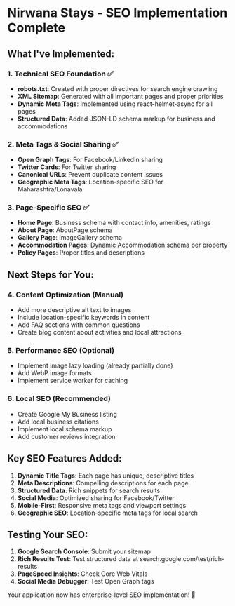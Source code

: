 # Nirwana Stays - SEO Implementation Complete

## What I've Implemented:

### 1. **Technical SEO Foundation** ✅
- **robots.txt**: Created with proper directives for search engine crawling
- **XML Sitemap**: Generated with all important pages and proper priorities
- **Dynamic Meta Tags**: Implemented using react-helmet-async for all pages
- **Structured Data**: Added JSON-LD schema markup for business and accommodations

### 2. **Meta Tags & Social Sharing** ✅
- **Open Graph Tags**: For Facebook/LinkedIn sharing
- **Twitter Cards**: For Twitter sharing
- **Canonical URLs**: Prevent duplicate content issues
- **Geographic Meta Tags**: Location-specific SEO for Maharashtra/Lonavala

### 3. **Page-Specific SEO** ✅
- **Home Page**: Business schema with contact info, amenities, ratings
- **About Page**: AboutPage schema
- **Gallery Page**: ImageGallery schema
- **Accommodation Pages**: Dynamic Accommodation schema per property
- **Policy Pages**: Proper titles and descriptions

## Next Steps for You:

### 4. **Content Optimization** (Manual)
- Add more descriptive alt text to images
- Include location-specific keywords in content
- Add FAQ sections with common questions
- Create blog content about activities and local attractions

### 5. **Performance SEO** (Optional)
- Implement image lazy loading (already partially done)
- Add WebP image formats
- Implement service worker for caching

### 6. **Local SEO** (Recommended)
- Create Google My Business listing
- Add local business citations
- Implement local schema markup
- Add customer reviews integration

## Key SEO Features Added:

1. **Dynamic Title Tags**: Each page has unique, descriptive titles
2. **Meta Descriptions**: Compelling descriptions for each page
3. **Structured Data**: Rich snippets for search results
4. **Social Media**: Optimized sharing for Facebook/Twitter
5. **Mobile-First**: Responsive meta tags and viewport settings
6. **Geographic SEO**: Location-specific meta tags for local search

## Testing Your SEO:

1. **Google Search Console**: Submit your sitemap
2. **Rich Results Test**: Test structured data at search.google.com/test/rich-results
3. **PageSpeed Insights**: Check Core Web Vitals
4. **Social Media Debugger**: Test Open Graph tags

Your application now has enterprise-level SEO implementation! 🚀


